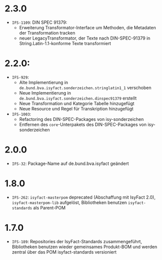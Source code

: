 # 2.3.0
- `IFS-1109`: DIN SPEC 91379:
  * Erweiterung Transformator-Interface um Methoden, die Metadaten der Transformation tracken
  * neuer LegacyTransformator, der Texte nach DIN-SPEC-91379 in String.Latin-1.1-konforme Texte transformiert

# 2.2.0: 
- `IFS-929`: 
    + Alte Implementierung in `de.bund.bva.isyfact.sonderzeichen.stringlatin1_1` verschoben
    + Neue Implementierung in `de.bund.bva.isyfact.sonderzeichen.dinspec91379` erstellt
    + Neue Transformation und Kategorie Tabelle hinzugefügt
    + Neue Resource und Regel für Transkription hinzugefügt
- `IFS-1003`:
    + Refactoring des DIN-SPEC-Packages von isy-sonderzeichen
    + Entfernen des `core`-Unterpakets des DIN-SPEC-Packages von isy-sonderzeichen

# 2.0.0
- `IFS-32`: Package-Name auf de.bund.bva.isyfact geändert

# 1.8.0
- `IFS-262`: `isyfact-masterpom` deprecated (Abschaffung mit IsyFact 2.0), `isyfact-masterpom-lib` aufgelöst, Bibliotheken benutzen `isyfact-standards` als Parent-POM

# 1.7.0
- `IFS-189`: Repositories der IsyFact-Standards zusammengeführt, Bibliotheken benutzen wieder gemeinsames Produkt-BOM und werden zentral über das POM isyfact-standards versioniert

